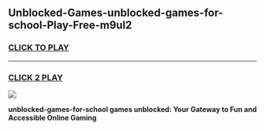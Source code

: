 
## Unblocked-Games-unblocked-games-for-school-Play-Free-m9ul2
<h3>
<a href="https://premium76.site?title=unblocked-games-for-school&ref=12A">CLICK TO PLAY</a></h3>
<hr>

<h3>
<a href="https://premium76.site?title=unblocked-games-for-school&ref=12A">CLICK 2 PLAY</a>
  
</h3>

<a href="https://premium76.site?title=unblocked-games-for-school&ref=12A"><img src="https://clearcache.store/games.png"></a>


**unblocked-games-for-school games unblocked: Your Gateway to Fun and Accessible Online Gaming**
